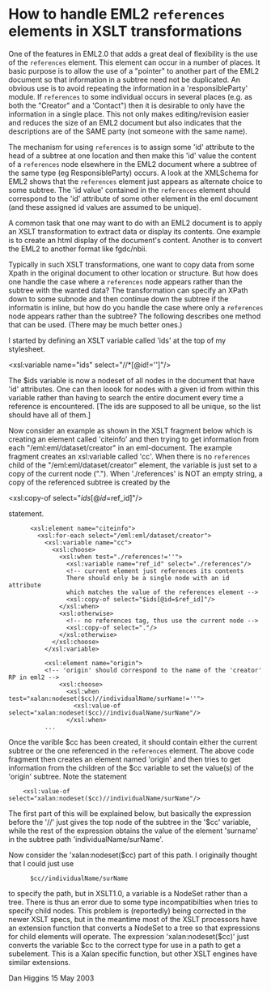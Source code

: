 # How to handle EML2 `references` elements in XSLT transformations

One of the features in EML2.0 that adds a great deal of flexibility is the use of the `references` element. This element can occur in a number of places. It basic purpose is to allow the use of a "pointer" to another part of the EML2 document so that information in a subtree need not be duplicated. An obvious use is to avoid repeating the information in a 'responsibleParty' module. If `references` to some individual occurs in several places (e.g. as both the "Creator" and a 'Contact") then it is desirable to only have the information in a single place. This not only makes editing/revision easier and reduces the size of an EML2 document but also indicates that the descriptions are of the SAME party (not someone with the same name).

The mechanism for using `references` is to assign some 'id' attribute to the head of a subtree at one location and then make this 'id' value the content of a `references` node elsewhere in the EML2 document where a subtree of the same type (eg ResponsibleParty) occurs. A look at the XMLSchema for EML2 shows that the `references` element just appears as alternate choice to some subtree. The 'id value' contained in the `references` element should correspond to the 'id' attribute of some other element in the eml document (and these assigned id values are assumed to be unique).

A common task that one may want to do with an EML2 document is to apply an XSLT transformation to extract data or display its contents. One example is to create an html display of the document's content. Another is to convert the EML2 to another format like fgdc/nbii. 

Typically in such XSLT transformations, one want to copy data from some Xpath in the original document to other location or structure. But how does one handle the case where a `references` node appears rather than the subtree with the wanted data? The transformation can specify an XPath down to some subnode and then continue down the subtree if the informatin is inline, but how do you handle the case where only a `references` node appears rather than the subtree? The following describes one method that can be used. (There may be much better ones.)

I started by defining an XSLT variable called 'ids' at the top of my stylesheet.

  <xsl:variable name="ids" select="//*[@id!='']"/>

The $ids variable is now a nodeset of all nodes in the document that have 'id' attributes. One can then loook for nodes with a given id from within this variable rather than having to search the entire document every time a reference is encountered. [The ids are supposed to all be unique, so the list should have all of them.]   

Now consider an example as shown in the XSLT fragment below which is creating an element called 'citeinfo' and then trying to get information from each "/eml:eml/dataset/creator" in an eml-document. The example fragment creates an xsl:variable called 'cc'. When there is no `references` child of the "/eml:eml/dataset/creator" element, the variable is just set to a copy of the current node ("."). When './references' is NOT an empty string, a copy of the referenced subtree is created by the 

<xsl:copy-of select="$ids[@id=$ref_id]"/>

statement. 


          <xsl:element name="citeinfo">
            <xsl:for-each select="/eml:eml/dataset/creator">
              <xsl:variable name="cc">
                <xsl:choose>
                  <xsl:when test="./references!=''">
                    <xsl:variable name="ref_id" select="./references"/>
                    <!-- current element just references its contents 
                    There should only be a single node with an id attribute
                    which matches the value of the references element -->
                    <xsl:copy-of select="$ids[@id=$ref_id]"/>
                  </xsl:when>
                  <xsl:otherwise>
                    <!-- no references tag, thus use the current node -->
                    <xsl:copy-of select="."/>
                  </xsl:otherwise>
                </xsl:choose>
              </xsl:variable>

              <xsl:element name="origin">
              <!-- 'origin' should correspond to the name of the 'creator' RP in eml2 -->
                  <xsl:choose>
                    <xsl:when test="xalan:nodeset($cc)//individualName/surName!=''">
                      <xsl:value-of select="xalan:nodeset($cc)//individualName/surName"/>
                    </xsl:when>
              ...



Once the varible $cc has been created, it should contain either the current subtree or the one referenced in the `references` element. The above code fragment then creates an element named 'origin' and then tries to get information from the children of the $cc variable to set the value(s) of the 'origin' subtree. Note the statement      

        <xsl:value-of select="xalan:nodeset($cc)//individualName/surName"/>

The first part of this will be explained below, but basically the expression before the '//' just gives the top node of the subtree in the '$cc' variable, while the rest of the expression obtains the value of the element 'surname' in the subtree path 'individualName/surName'. 


Now consider the 'xalan:nodeset($cc) part of this path. I originally thought that I could just use

          $cc//individualName/surName        

to specify the path, but in XSLT1.0, a variable is a NodeSet rather than a tree. There is thus an error due to some type incompatibilties when tries to specify child nodes. This problem is (reportedly) being corrected in the newer XSLT specs, but in the meantime most of the XSLT processors have an extension function that converts a NodeSet to a tree so that expressions for child elements will operate. The expression 'xalan:nodeset($cc)' just converts the variable $cc to the correct type for use in a path to get a subelement. This is a Xalan specific function, but other XSLT engines have similar extensions.

Dan Higgins
15 May 2003

